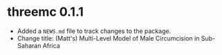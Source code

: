 # threemc 0.1.1

* Added a `NEWS.md` file to track changes to the package.
* Change title: (Matt's) Multi-Level Model of Male Circumcision in Sub-Saharan Africa

